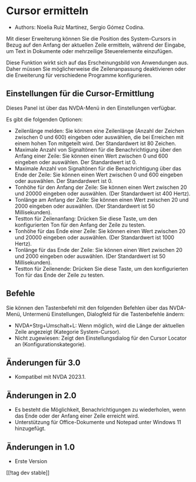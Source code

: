 # Cursor ermitteln #

* Authors: Noelia Ruiz Martínez, Sergio Gómez Codina.

Mit dieser Erweiterung können Sie die Position des System-Cursors in Bezug
auf den Anfang der aktuellen Zeile ermitteln, während der Eingabe, um Text
in Dokumente oder mehrzeilige Steuerelemente einzufügen.

Diese Funktion wirkt sich auf das Erscheinungsbild von Anwendungen
aus. Daher müssen Sie möglicherweise die Zeilenanpassung deaktivieren oder
die Erweiterung für verschiedene Programme konfigurieren.

## Einstellungen für die Cursor-Ermittlung ##

Dieses Panel ist über das NVDA-Menü in den Einstellungen verfügbar.

Es gibt die folgenden Optionen:

* Zeilenlänge melden: Sie können eine Zeilenlänge (Anzahl der Zeichen
  zwischen 0 und 600) eingeben oder auswählen, die bei Erreichen mit einem
  hohen Ton mitgeteilt wird. Der Standardwert ist 80 Zeichen.
* Maximale Anzahl von Signaltönen für die Benachrichtigung über den Anfang
  einer Zeile: Sie können einen Wert zwischen 0 und 600 eingeben oder
  auswählen. Der Standardwert ist 0.
* Maximale Anzahl von Signaltönen für die Benachrichtigung über das Ende der
  Zeile: Sie können einen Wert zwischen 0 und 600 eingeben oder
  auswählen. Der Standardwert ist 0.
* Tonhöhe für den Anfang der Zeile: Sie können einen Wert zwischen 20 und
  20000 eingeben oder auswählen. (Der Standardwert ist 400 Hertz).
* Tonlänge am Anfang der Zeile: Sie können einen Wert zwischen 20 und 2000
  eingeben oder auswählen. (Der Standardwert ist 50 Millisekunden).
* Testton für Zeilenanfang: Drücken Sie diese Taste, um den konfigurierten
  Ton für den Anfang der Zeile zu testen.
* Tonhöhe für das Ende einer Zeile: Sie können einen Wert zwischen 20 und
  20000 eingeben oder auswählen. (Der Standardwert ist 1000 Hertz).
* Tonlänge für das Ende der Zeile: Sie können einen Wert zwischen 20 und
  2000 eingeben oder auswählen. (Der Standardwert ist 50 Millisekunden).
* Testton für Zeilenende: Drücken Sie diese Taste, um den konfigurierten Ton
  für das Ende der Zeile zu testen.

## Befehle ##

Sie können den Tastenbefehl mit den folgenden Befehlen über das NVDA-Menü,
Untermenü Einstellungen, Dialogfeld für die Tastenbefehle ändern:

* NVDA+Strg+Umschalt+L: Wenn möglich, wird die Länge der aktuellen Zeile
  angezeigt (Kategorie System-Cursor).
* Nicht zugewiesen: Zeigt den Einstellungsdialog für den Cursor Locator an
  (Konfigurationskategorie).

## Änderungen für 3.0 ##
* Kompatibel mit NVDA 2023.1.

## Änderungen in 2.0 ##
* Es besteht die Möglichkeit, Benachrichtigungen zu wiederholen, wenn das
  Ende oder der Anfang einer Zeile erreicht wird.
* Unterstützung für Office-Dokumente und Notepad unter Windows 11
  hinzugefügt.

## Änderungen in 1.0 ##
* Erste Version

[[!tag dev stable]]
